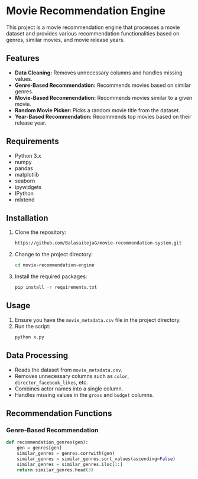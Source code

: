 # Movie Recommendation Engine

This project is a movie recommendation engine that processes a movie dataset and provides various recommendation functionalities based on genres, similar movies, and movie release years.

## Features

- **Data Cleaning:** Removes unnecessary columns and handles missing values.
- **Genre-Based Recommendation:** Recommends movies based on similar genres.
- **Movie-Based Recommendation:** Recommends movies similar to a given movie.
- **Random Movie Picker:** Picks a random movie title from the dataset.
- **Year-Based Recommendation:** Recommends top movies based on their release year.

## Requirements

- Python 3.x
- numpy
- pandas
- matplotlib
- seaborn
- ipywidgets
- IPython
- mlxtend

## Installation

1. Clone the repository:
    ```sh
    https://github.com/BalasaitejaG/movie-recommendation-system.git
    ```
2. Change to the project directory:
    ```sh
    cd movie-recommendation-engine
    ```
3. Install the required packages:
    ```sh
    pip install -r requirements.txt
    ```

## Usage

1. Ensure you have the `movie_metadata.csv` file in the project directory.
2. Run the script:
    ```sh
    python x.py
    ```

## Data Processing

- Reads the dataset from `movie_metadata.csv`.
- Removes unnecessary columns such as `color`, `director_facebook_likes`, etc.
- Combines actor names into a single column.
- Handles missing values in the `gross` and `budget` columns.

## Recommendation Functions

### Genre-Based Recommendation

```python
def recommendation_genres(gen):
    gen = genres[gen]
    similar_genres = genres.corrwith(gen)
    similar_genres = similar_genres.sort_values(ascending=False)
    similar_genres = similar_genres.iloc[1:]
    return similar_genres.head(3)

